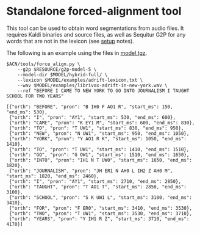 # Standalone forced-alignment tool

This tool can be used to obtain word segmentations from audio files.
It requires Kaldi binaries and source files, as well as Sequitur G2P for any words that are not in the lexicon (see [setup](../setup.md) notes).

The following is an example using the files in [model.tgz](../downloads.md).

```commandline
$ACN/tools/force_align.py \
    --g2p $RESOURCE/g2p-model-5 \
    --model-dir $MODEL/hybrid-full/ \
    --lexicon $MODEL/examples/adrift-lexicon.txt \
    --wav $MODEL/examples/librivox-adrift-in-new-york.wav \
    --ref "BEFORE I CAME TO NEW YORK TO GO INTO JOURNALISM I TAUGHT SCHOOL FOR TWO YEARS"

[{"orth": "BEFORE", "pron": "B IH0 F AO1 R", "start_ms": 150, "end_ms": 530},
 {"orth": "I", "pron": "AY1", "start_ms": 530, "end_ms": 600},
 {"orth": "CAME", "pron": "K EY1 M", "start_ms": 600, "end_ms": 830},
 {"orth": "TO", "pron": "T UW1", "start_ms": 830, "end_ms": 950},
 {"orth": "NEW", "pron": "N UW1", "start_ms": 950, "end_ms": 1050},
 {"orth": "YORK", "pron": "Y AO1 R K", "start_ms": 1050, "end_ms": 1410},
 {"orth": "TO", "pron": "T UW1", "start_ms": 1410, "end_ms": 1510},
 {"orth": "GO", "pron": "G OW1", "start_ms": 1510, "end_ms": 1650},
 {"orth": "INTO", "pron": "IH1 N T UW0", "start_ms": 1650, "end_ms": 1820},
 {"orth": "JOURNALISM", "pron": "JH ER1 N AH0 L IH2 Z AH0 M", "start_ms": 1820, "end_ms": 2460},
 {"orth": "I", "pron": "AY1", "start_ms": 2710, "end_ms": 2850},
 {"orth": "TAUGHT", "pron": "T AO1 T", "start_ms": 2850, "end_ms": 3100},
 {"orth": "SCHOOL", "pron": "S K UW1 L", "start_ms": 3100, "end_ms": 3410},
 {"orth": "FOR", "pron": "F ER0", "start_ms": 3410, "end_ms": 3530},
 {"orth": "TWO", "pron": "T UW1", "start_ms": 3530, "end_ms": 3710},
 {"orth": "YEARS", "pron": "Y IH1 R Z", "start_ms": 3710, "end_ms": 4170}]
```
